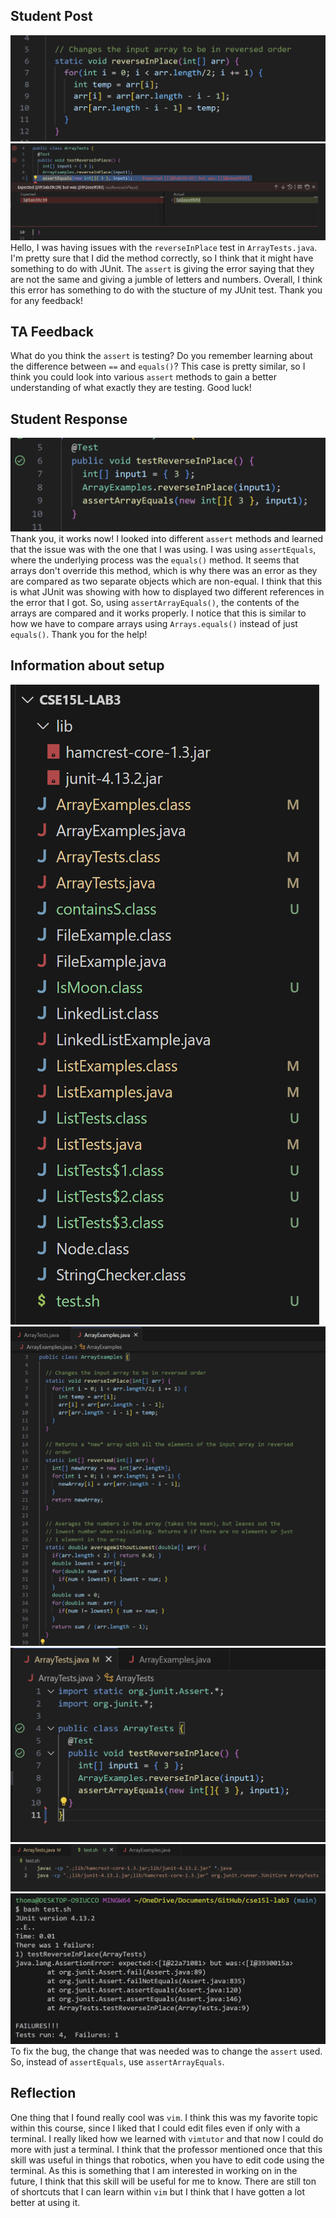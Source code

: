 ## Student Post
![Image](labreport5-symptom2.png) <br>
![Image](labreport5-symptom.png) <br>
Hello, I was having issues with the `reverseInPlace` test in `ArrayTests.java`. I'm pretty sure that I did the method correctly, so I think that it might have something to do with JUnit. The `assert` is giving the error saying that they are not the same and giving a jumble of letters and numbers. Overall, I think this error has something to do with the stucture of my JUnit test. Thank you for any feedback!

## TA Feedback
What do you think the `assert` is testing? Do you remember learning about the difference between `==` and `equals()`? This case is pretty similar, so I think you could look into various `assert` methods to gain a better understanding of what exactly they are testing. Good luck!

## Student Response
![Image](labreport5-correct.png) <br>
Thank you, it works now! I looked into different `assert` methods and learned that the issue was with the one that I was using. I was using `assertEquals`, where the underlying process was the `equals()` method. It seems that arrays don't override this method, which is why there was an error as they are compared as two separate objects which are non-equal. I think that this is what JUnit was showing with how to displayed two different references in the error that I got. So, using `assertArrayEquals()`, the contents of the arrays are compared and it works properly. I notice that this is similar to how we have to compare arrays using `Arrays.equals()` instead of just `equals()`. Thank you for the help!

## Information about setup 
![Image](labreport5-structure.png) <br>
![Image](labreport5-setup2.png) <br>
![Image](labreport5-setup3.png) <br>
![Image](labreport5-setup2-1.png) <br>
![Image](labreport5-setup4-fixed.png) <br>
To fix the bug, the change that was needed was to change the `assert` used. So, instead of `assertEquals`, use `assertArrayEquals`.

## Reflection
One thing that I found really cool was `vim`. I think this was my favorite topic within this course, since I liked that I could edit files even if only with a terminal. I really liked how we learned with `vimtutor` and that now I could do more with just a terminal. I think that the professor mentioned once that this skill was useful in things that robotics, when you have to edit code using the terminal. As this is something that I am interested in working on in the future, I think that this skill will be useful for me to know. There are still ton of shortcuts that I can learn within `vim` but I think that I have gotten a lot better at using it.
